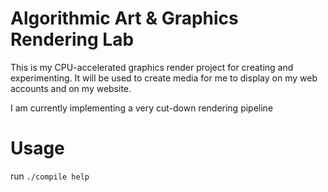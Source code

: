 # Algorithmic Art & Graphics Rendering Lab
This is my CPU-accelerated graphics render project for creating and experimenting. It will be used to create media for me to display on my web accounts and on my website.

I am currently implementing a very cut-down rendering pipeline 

# Usage
run `./compile help`
